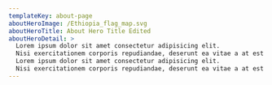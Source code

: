 ```yaml
---
templateKey: about-page
aboutHeroImage: /Ethiopia_flag_map.svg
aboutHeroTitle: About Hero Title Edited
aboutHeroDetail: >
  Lorem ipsum dolor sit amet consectetur adipisicing elit. 
  Nisi exercitationem corporis repudiandae, deserunt ea vitae a at est distinctio eum?
  Lorem ipsum dolor sit amet consectetur adipisicing elit. 
  Nisi exercitationem corporis repudiandae, deserunt ea vitae a at est distinctio eum?
---
```


